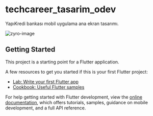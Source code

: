 # techcareer_tasarim_odev

YapıKredi bankası mobil uygulama ana ekran tasarımı.

![zyro-image](https://user-images.githubusercontent.com/83541512/186422101-2f62e540-abe1-4307-afca-7f620d2ed999.png)




## Getting Started

This project is a starting point for a Flutter application.

A few resources to get you started if this is your first Flutter project:

- [Lab: Write your first Flutter app](https://docs.flutter.dev/get-started/codelab)
- [Cookbook: Useful Flutter samples](https://docs.flutter.dev/cookbook)

For help getting started with Flutter development, view the
[online documentation](https://docs.flutter.dev/), which offers tutorials,
samples, guidance on mobile development, and a full API reference.
